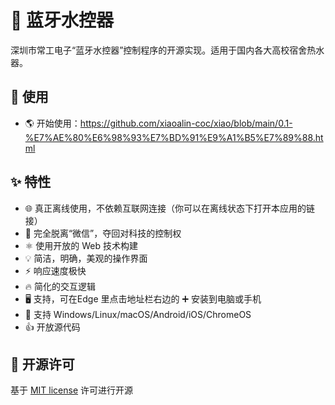 # 🛀 蓝牙水控器

深圳市常工电子“蓝牙水控器”控制程序的开源实现。适用于国内各大高校宿舍热水器。


## 🏃 使用

- 🌎 开始使用：https://github.com/xiaoalin-coc/xiao/blob/main/0.1-%E7%AE%80%E6%98%93%E7%BD%91%E9%A1%B5%E7%89%88.html

## ✨ 特性

- 🌐 真正离线使用，不依赖互联网连接（你可以在离线状态下打开本应用的链接）
- 🖕 完全脱离“微信”，夺回对科技的控制权
- ⚛️ 使用开放的 Web 技术构建
- 💡 简洁，明确，美观的操作界面
- ⚡ 响应速度极快
- 🔥 简化的交互逻辑
- 🖥️ 支持，可在Edge 里点击地址栏右边的 ➕ 安装到电脑或手机
- 📱 支持 Windows/Linux/macOS/Android/iOS/ChromeOS
- 👍 开放源代码

## 📜 开源许可

基于 [MIT license](https://opensource.org/licenses/MIT) 许可进行开源
